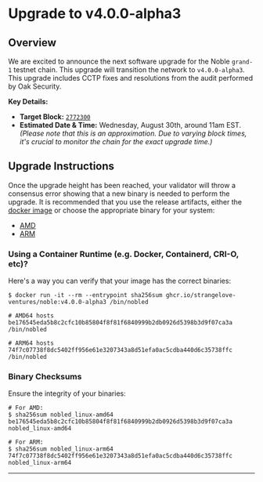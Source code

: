 # Upgrade to v4.0.0-alpha3

## Overview

We are excited to announce the next software upgrade for the Noble `grand-1` testnet chain. This upgrade will transition the network to `v4.0.0-alpha3`. This upgrade includes CCTP fixes and resolutions from the audit performed by Oak Security.

**Key Details:**
- **Target Block:** [`2772300`](https://testnet.mintscan.io/noble-testnet/blocks/2772300)
- **Estimated Date & Time:** Wednesday, August 30th, around 11am EST. *(Please note that this is an approximation. Due to varying block times, it's crucial to monitor the chain for the exact upgrade time.)*

## Upgrade Instructions

Once the upgrade height has been reached, your validator will throw a consensus error showing that a new binary is needed to perform the upgrade. It is recommended that you use the release artifacts, either the [docker image](ghcr.io/strangelove-ventures/noble:v4.0.0-alpha3) or choose the appropriate binary for your system:
   - [AMD](./nobled_linux-amd64)
   - [ARM](./nobled_linux-arm64)

### Using a Container Runtime (e.g. Docker, Containerd, CRI-O, etc)?

Here's a way you can verify that your image has the correct binaries:

```shell
$ docker run -it --rm --entrypoint sha256sum ghcr.io/strangelove-ventures/noble:v4.0.0-alpha3 /bin/nobled

# AMD64 hosts
be176545eda5b8c2cfc10b85804f8f81f6840999b2db0926d5398b3d9f07ca3a  /bin/nobled

# ARM64 hosts
74f7c07738f8dc5402ff956e61e3207343a8d51efa0ac5cdba440d6c35738ffc  /bin/nobled
```
### Binary Checksums

Ensure the integrity of your binaries:

```shell
# For AMD:
$ sha256sum nobled_linux-amd64
be176545eda5b8c2cfc10b85804f8f81f6840999b2db0926d5398b3d9f07ca3a  nobled_linux-amd64

# For ARM:
$ sha256sum nobled_linux-arm64
74f7c07738f8dc5402ff956e61e3207343a8d51efa0ac5cdba440d6c35738ffc  nobled_linux-arm64
```

---
